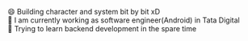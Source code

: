   😄 Building character and system bit by bit xD<br>
  🔭 I am currently working as software engineer(Android) in Tata Digital<br>
  🌱 Trying to learn backend development in the spare time<br>
<!--
**prabhat3108/prabhat3108** is a ✨ _special_ ✨ repository because its `README.md` (this file) appears on your GitHub profile.

Here are some ideas to get you started:

- 🔭 I’m currently working on ...
- 🌱 I’m currently learning ...
- 👯 I’m looking to collaborate on ...
- 🤔 I’m looking for help with ...
- 💬 Ask me about ...
- 📫 How to reach me: ...
- 😄 Pronouns: ...
- ⚡ Fun fact: ...
-->
